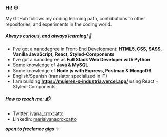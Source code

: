 ### Hi! ☮️ 

My GitHub follows my coding learning path, contributions to other repositories,
and experiments in the coding world.

##### Always curious, and always learning! 🧐

* I've got a nanodegree in Front-End Development:
**HTML5, CSS, SASS, Vanilla JavaScript, React, Styled-Components**
* I've got a nanodegree as **Full Stack Web Developer with Python**
* Some knowledge of **Java & MySQL**
* Some knowledge of **Node.js with Express, Postman & MongoDB**
* English/Spanish (translator specialized in IT)
* I am building **https://mujeres-x-industria.vercel.app/** using React + Styled-Components

##### How to reach me: 📬
  * Twitter: [ivana_croxcatto](https://twitter.com/ivana_croxcatto)
  * LinkedIn: [mariaivanacroxcatto](https://www.linkedin.com/in/mariaivanacroxcatto/)

___open to freelance gigs___ ✨
